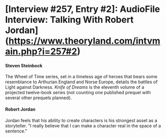 # [Interview #257, Entry #2]: AudioFile Interview: Talking With Robert Jordan](https://www.theoryland.com/intvmain.php?i=257#2)

#### Steven Steinbock

The Wheel of Time series, set in a timeless age of heroes that bears some resemblance to Arthurian England and Norse Europe, details the battles of Light against Darkness.
*Knife of Dreams*
is the eleventh volume of a projected twelve-book series (not counting one published prequel with several other prequels planned).

#### Robert Jordan

Jordan feels that his ability to create characters is his strongest asset as a storyteller. "I really believe that I can make a character real in the space of a sentence."

